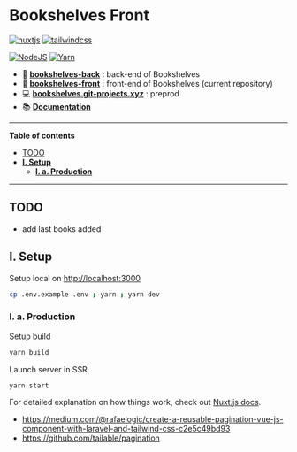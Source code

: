 # Bookshelves Front <!-- omit in toc -->

[![nuxtjs](https://img.shields.io/static/v1?label=NuxtJS&message=v2.14&color=00C58E&style=flat-square&logo=nuxt.js&logoColor=ffffff)](https://nuxtjs.org/)
[![tailwindcss](https://img.shields.io/static/v1?label=Tailwind%20CSS&message=v2.0&color=38B2AC&style=flat-square&logo=tailwind-css&logoColor=ffffff)](https://tailwindcss.com/)

[![NodeJS](https://img.shields.io/static/v1?label=NodeJS&message=v14.15&color=339933&style=flat-square&logo=node.js&logoColor=ffffff)](https://nodejs.org/en)
[![Yarn](https://img.shields.io/static/v1?label=Yarn&message=v1.2&color=2C8EBB&style=flat-square&logo=yarn&logoColor=ffffff)](https://classic.yarnpkg.com/lang/en/)

- 📀 [**bookshelves-back**](https://gitlab.com/EwieFairy/bookshelves-back) : back-end of Bookshelves
- 🎨 [**bookshelves-front**](https://gitlab.com/EwieFairy/bookshelves-front) : front-end of Bookshelves (current repository)
- 💻 [**bookshelves.git-projects.xyz**](https://bookshelves.git-projects.xyz) : preprod
- 📚 [**Documentation**](https://bookshelves.git-projects.xyz/api/documentation)

---

**Table of contents**

- [TODO](#todo)
- [**I. Setup**](#i-setup)
  - [**I. a. Production**](#i-a-production)

---

## TODO

- add last books added

## **I. Setup**

Setup local on <http://localhost:3000>

```bash
cp .env.example .env ; yarn ; yarn dev
```

### **I. a. Production**

Setup build

```bash
yarn build
```

Launch server in SSR

```bash
yarn start
```

For detailed explanation on how things work, check out [Nuxt.js docs](https://nuxtjs.org).

- <https://medium.com/@rafaelogic/create-a-reusable-pagination-vue-js-component-with-laravel-and-tailwind-css-c2e5c49bd93>
- <https://github.com/tailable/pagination>
